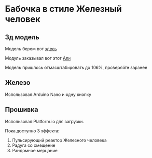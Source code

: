 # Бабочка в стиле Железный человек

## 3д модель

Модель берем вот [здесь](https://www.thingiverse.com/thing:2019079)

Модуль заказывал вот этот [Али](https://aliexpress.ru/item/4000203940779.html?spm=a2g2w.orderdetail.0.0.f8c34aa6wrKWUt&sku_id=10000000776471229)

Модель пришлось отмасштабировать до 106%, проверяйте заранее

## Железо

Использовал Arduino Nano и одну кнопку

## Прошивка

Использовал Platform.io для загрузки.

Пока доступно 3 эффекта:

1. Пульсирующий реактор Железного человека
2. Радуга со смещение
3. Рандомное мерцание
